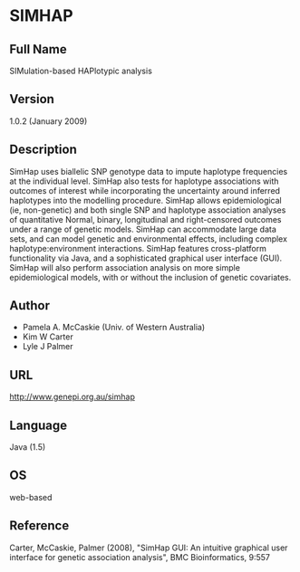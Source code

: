 # SIMHAP

## Full Name
SIMulation-based HAPlotypic analysis

## Version
1.0.2 (January 2009)

## Description
SimHap uses biallelic SNP genotype data to impute haplotype frequencies at the individual level. SimHap also tests for haplotype associations with outcomes of interest while incorporating the uncertainty around inferred haplotypes into the modelling procedure. SimHap allows epidemiological (ie, non-genetic) and both single SNP and haplotype association analyses of quantitative Normal, binary, longitudinal and right-censored outcomes under a range of genetic models. SimHap can accommodate large data sets, and can model genetic and environmental effects, including complex haplotype:environment interactions. SimHap features cross-platform functionality via Java, and a sophisticated graphical user interface (GUI). SimHap will also perform association analysis on more simple epidemiological models, with or without the inclusion of genetic covariates.

## Author
* Pamela A. McCaskie (Univ. of Western Australia)
* Kim W Carter
* Lyle J Palmer

## URL
http://www.genepi.org.au/simhap

## Language
Java (1.5)

## OS
web-based

## Reference
Carter, McCaskie, Palmer (2008), "SimHap GUI: An intuitive graphical user interface for genetic association analysis", BMC Bioinformatics, 9:557